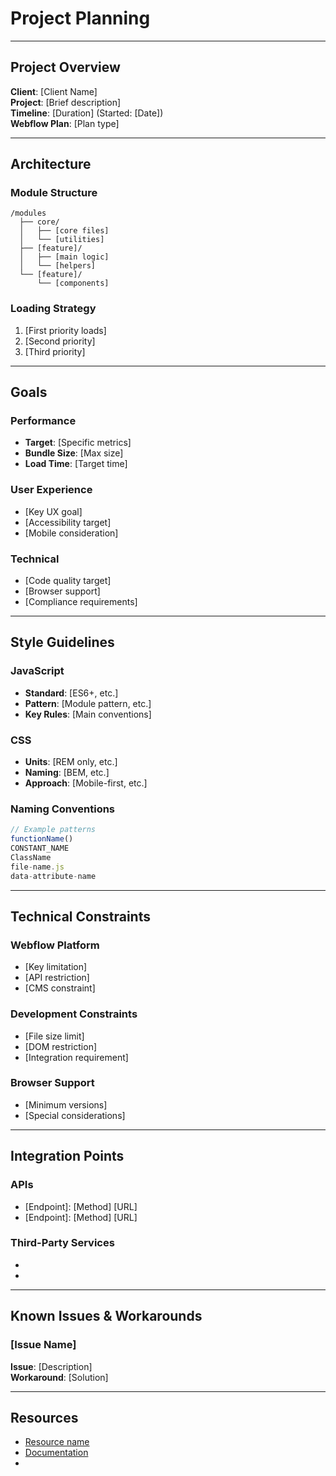 # Project Planning

---

## Project Overview
**Client**: [Client Name]  
**Project**: [Brief description]  
**Timeline**: [Duration] (Started: [Date])  
**Webflow Plan**: [Plan type]

---

## Architecture

### Module Structure
```
/modules
  ├── core/
  │   ├── [core files]
  │   └── [utilities]
  ├── [feature]/
  │   ├── [main logic]
  │   └── [helpers]
  └── [feature]/
      └── [components]
```

### Loading Strategy
1. [First priority loads]
2. [Second priority]
3. [Third priority]

---

## Goals

### Performance
- **Target**: [Specific metrics]
- **Bundle Size**: [Max size]
- **Load Time**: [Target time]

### User Experience
- [Key UX goal]
- [Accessibility target]
- [Mobile consideration]

### Technical
- [Code quality target]
- [Browser support]
- [Compliance requirements]

---

## Style Guidelines

### JavaScript
- **Standard**: [ES6+, etc.]
- **Pattern**: [Module pattern, etc.]
- **Key Rules**: [Main conventions]

### CSS
- **Units**: [REM only, etc.]
- **Naming**: [BEM, etc.]
- **Approach**: [Mobile-first, etc.]

### Naming Conventions
```javascript
// Example patterns
functionName()
CONSTANT_NAME
ClassName
file-name.js
data-attribute-name
```

---

## Technical Constraints

### Webflow Platform
- [Key limitation]
- [API restriction]
- [CMS constraint]

### Development Constraints
- [File size limit]
- [DOM restriction]
- [Integration requirement]

### Browser Support
- [Minimum versions]
- [Special considerations]

---

## Integration Points

### APIs
- [Endpoint]: [Method] [URL]
- [Endpoint]: [Method] [URL]

### Third-Party Services
- [Service]: [Purpose]
- [Service]: [Purpose]

---

## Known Issues & Workarounds

### [Issue Name]
**Issue**: [Description]  
**Workaround**: [Solution]

---

## Resources
- [Resource name](URL)
- [Documentation](URL)
- [Internal channel]: #[channel-name]